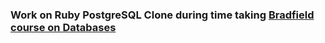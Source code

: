 ### Work on Ruby PostgreSQL Clone during time taking [Bradfield course on Databases](https://bradfieldcs.com/courses/databases/)
